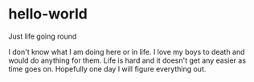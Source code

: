 # hello-world
Just life going round

I don't know what I am doing here or in life.
I love my boys to death and would do anything for them.
Life is hard and it doesn't get any easier as time goes on.
Hopefully one day I will figure everything out. 
